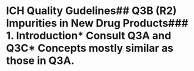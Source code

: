 # ICH Quality Gudelines## Q3B (R2) Impurities in New Drug Products### 1. Introduction* Consult Q3A and Q3C* Concepts mostly similar as those in Q3A.
